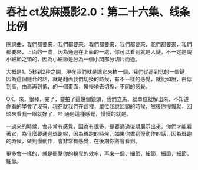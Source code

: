 # 春社 ct发麻摄影2.0：第二十六集、线条比例

圈詞曲，我們都要來，我們都要來，我們都要來，我們都要來，我們都要來，我們都要來，上面的一處，因為通過在上面的一處，你可以看到就是人鏈，不一定是說小細節之類的，因為小細節是分為一個小閃部分切片而過。

大概是1。5秒到2秒之間，現在我們就是讓它來拍一個，我們從高到低的一個鏈，因為這個鏈合的話，就是翻面我們切換的時候，有不一樣的感覺，就比如說，由低到高，由高再到低，的一個畫面，慢慢地去切換，不同的感覺。

OK，來，很棒，完了，要拍了這幾個鏡頭，我們立馬，就單位就解出來，不知道你看的學會了沒有，現在就我們在這裡，單位我說回頭的時候，然後你慢慢就，回頭來看我一眼就好了，哇 通過這種感覺，慢慢的就是。

一過來的時候，會非常有感覺，因為有很多，是要通過後期展示出來，你們才能看著它，為什麼要通過斑跑呢，因為斑跑的時候，如果你做到慢動作的話，因為斑跑的時候，做到慢動作，會非常有感覺，在後期你將會看到。

更多會一樣的，就是衝擊你的視覺的效率，再來一個，細節，細節，細節，細節，細節。